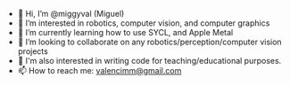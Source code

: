 - 👋 Hi, I’m @miggyval (Miguel)
- 👀 I’m interested in robotics, computer vision, and computer graphics
- 🌱 I’m currently learning how to use SYCL, and Apple Metal
- 🤖 I’m looking to collaborate on any robotics/perception/computer vision projects
- 📖 I'm also interested in writing code for teaching/educational purposes.
- 📫 How to reach me: valencimm@gmail.com
